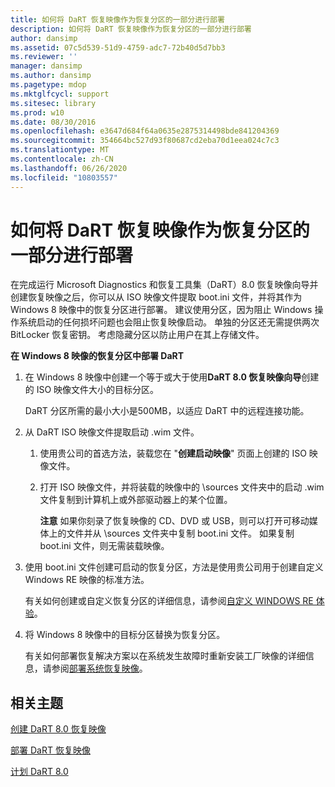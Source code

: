 ```yaml
---
title: 如何将 DaRT 恢复映像作为恢复分区的一部分进行部署
description: 如何将 DaRT 恢复映像作为恢复分区的一部分进行部署
author: dansimp
ms.assetid: 07c5d539-51d9-4759-adc7-72b40d5d7bb3
ms.reviewer: ''
manager: dansimp
ms.author: dansimp
ms.pagetype: mdop
ms.mktglfcycl: support
ms.sitesec: library
ms.prod: w10
ms.date: 08/30/2016
ms.openlocfilehash: e3647d684f64a0635e2875314498bde841204369
ms.sourcegitcommit: 354664bc527d93f80687cd2eba70d1eea024c7c3
ms.translationtype: MT
ms.contentlocale: zh-CN
ms.lasthandoff: 06/26/2020
ms.locfileid: "10803557"
---
```

# 如何将 DaRT 恢复映像作为恢复分区的一部分进行部署


在完成运行 Microsoft Diagnostics 和恢复工具集（DaRT）8.0 恢复映像向导并创建恢复映像之后，你可以从 ISO 映像文件提取 boot.ini 文件，并将其作为 Windows 8 映像中的恢复分区进行部署。 建议使用分区，因为阻止 Windows 操作系统启动的任何损坏问题也会阻止恢复映像启动。 单独的分区还无需提供两次 BitLocker 恢复密钥。 考虑隐藏分区以防止用户在其上存储文件。

**在 Windows 8 映像的恢复分区中部署 DaRT**

1.  在 Windows 8 映像中创建一个等于或大于使用**DaRT 8.0 恢复映像向导**创建的 ISO 映像文件大小的目标分区。

    DaRT 分区所需的最小大小是500MB，以适应 DaRT 中的远程连接功能。

2.  从 DaRT ISO 映像文件提取启动 .wim 文件。

    1.  使用贵公司的首选方法，装载您在 "**创建启动映像**" 页面上创建的 ISO 映像文件。

    2.  打开 ISO 映像文件，并将装载的映像中的 \\sources 文件夹中的启动 .wim 文件复制到计算机上或外部驱动器上的某个位置。

        **注意** 如果你刻录了恢复映像的 CD、DVD 或 USB，则可以打开可移动媒体上的文件并从 \\sources 文件夹中复制 boot.ini 文件。 如果复制 boot.ini 文件，则无需装载映像。

         

3.  使用 boot.ini 文件创建可启动的恢复分区，方法是使用贵公司用于创建自定义 Windows RE 映像的标准方法。

    有关如何创建或自定义恢复分区的详细信息，请参阅[自定义 WINDOWS RE 体验](https://go.microsoft.com/fwlink/?LinkId=214222)。

4.  将 Windows 8 映像中的目标分区替换为恢复分区。

    有关如何部署恢复解决方案以在系统发生故障时重新安装工厂映像的详细信息，请参阅[部署系统恢复映像](https://go.microsoft.com/fwlink/?LinkId=214221)。

## 相关主题


[创建 DaRT 8.0 恢复映像](creating-the-dart-80-recovery-image-dart-8.md)

[部署 DaRT 恢复映像](deploying-the-dart-recovery-image-dart-8.md)

[计划 DaRT 8.0](planning-for-dart-80-dart-8.md)

 

 





